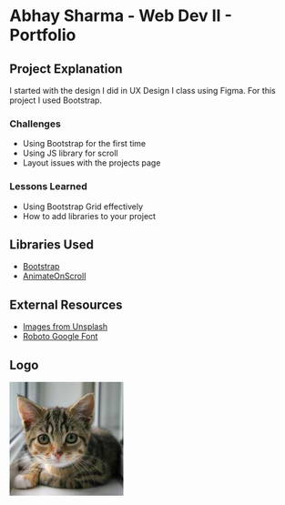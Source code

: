 # Abhay Sharma - Web Dev II - Portfolio

## Project Explanation
I started with the design I did in UX Design I class using Figma. For this project I used Bootstrap.

### Challenges
- Using Bootstrap for the first time
- Using JS library for scroll
- Layout issues with the projects page

### Lessons Learned
- Using Bootstrap Grid effectively
- How to add libraries to your project

## Libraries Used
- [Bootstrap](https://getbootstrap.com/)
- [AnimateOnScroll](https://michalsnik.github.io/aos/)

## External Resources
- [Images from Unsplash](https://unsplash.com/)
- [Roboto Google Font](https://fonts.google.com/specimen/Roboto)

## Logo
![placeholder](images/rm-demo-img.jpg)


